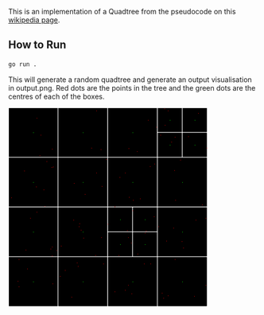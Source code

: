 This is an implementation of a Quadtree from the pseudocode on
this [wikipedia page](https://en.wikipedia.org/wiki/Quadtree#Pseudocode).

## How to Run
```sh
go run .
```

This will generate a random quadtree and generate an output
visualisation in output.png. Red dots are the points in the tree and the
green dots are the centres of each of the boxes.

![Quadtree Visualisation](output.png)
